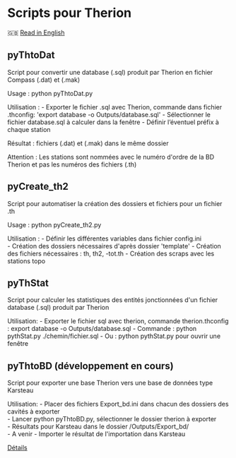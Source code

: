 Scripts pour Therion
====================

🇬🇧 [Read in English](./README.en.md)

pyThtoDat
---------

Script pour convertir une database (.sql) produit par Therion
en fichier Compass (.dat) et (.mak)


Usage : python pyThtoDat.py

Utilisation :
	- Exporter le fichier .sql avec Therion, commande dans fichier .thconfig: 'export database -o Outputs/database.sql'
	- Sélectionner le fichier database.sql à calculer dans la fenêtre
	- Définir l’éventuel préfix à chaque station

Résultat : fichiers (.dat) et (.mak) dans le même dossier

Attention : Les stations sont nommées avec le numéro d'ordre de la BD Therion et pas les numéros des fichiers (.th)

	
pyCreate_th2
------------

Script pour automatiser la création des dossiers et fichiers pour un fichier .th

Usage : python pyCreate_th2.py

Utilisation :
	- Définir les différentes variables dans fichier config.ini   
	- Création des dossiers nécessaires d'après dossier 'template'
	- Création des fichiers nécessaires : th, th2, -tot.th
	- Création des scraps avec les stations topo


pyThStat
--------

Script pour calculer les statistiques des entités jonctionnées d'un fichier database (.sql) produit par Therion

Utilisation:
	- Exporter le fichier sql avec therion, commande therion.thconfig : export database -o Outputs/database.sql
	- Commande : python pythStat.py ./chemin/fichier.sql
	- Ou : python pythStat.py  pour ouvrir une fenêtre
	
	
pyThtoBD (développement en cours)
--------

Script pour exporter une base Therion vers une base de données type Karsteau 

Utilisation:
	- Placer des fichiers Export_bd.ini dans chacun des dossiers des cavités à exporter                                    
	- Lancer python pyThtoBD.py, sélectionner le dossier therion à exporter                                                 
	- Résultats pour Karsteau dans le dossier /Outputs/Export_bd/                                                             
	- A venir - Importer le résultat de l'importation dans Karsteau    

[Détails](./pyThtoBD/README.rst)	